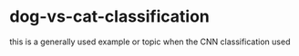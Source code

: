 # dog-vs-cat-classification
this is a generally used example or topic when the CNN classification used
